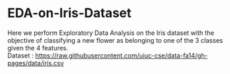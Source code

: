 # EDA-on-Iris-Dataset
Here we perform Exploratory Data Analysis on the Iris dataset with the objective of classifying a new flower as belonging to one of the 3 classes given the 4 features.
<br>Dataset : https://raw.githubusercontent.com/uiuc-cse/data-fa14/gh-pages/data/iris.csv
